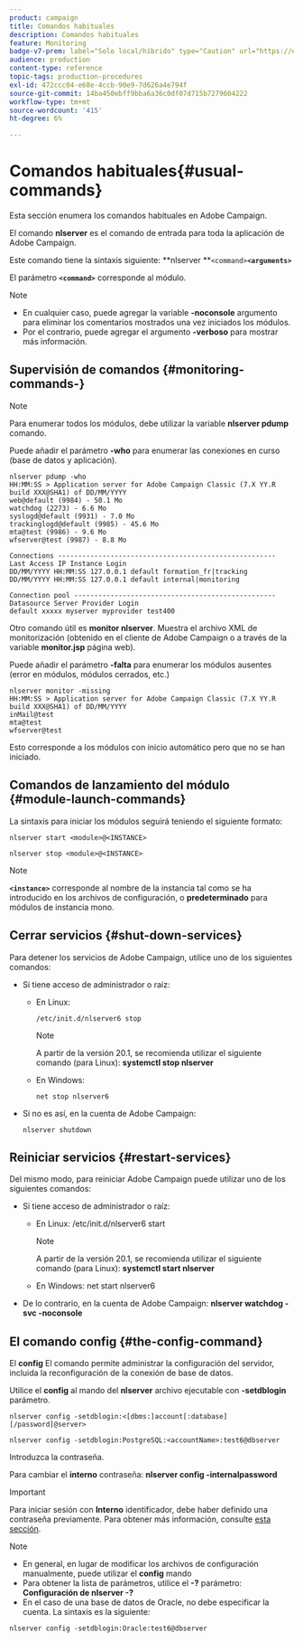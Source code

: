 ```yaml
---
product: campaign
title: Comandos habituales
description: Comandos habituales
feature: Monitoring
badge-v7-prem: label="Solo local/híbrido" type="Caution" url="https://experienceleague.adobe.com/docs/campaign-classic/using/installing-campaign-classic/architecture-and-hosting-models/hosting-models-lp/hosting-models.html?lang=es" tooltip="Se aplica solo a implementaciones On-premise e híbridas"
audience: production
content-type: reference
topic-tags: production-procedures
exl-id: 472ccc04-e68e-4ccb-90e9-7d626a4e794f
source-git-commit: 14ba450ebff9bba6a36c0df07d715b7279604222
workflow-type: tm+mt
source-wordcount: '415'
ht-degree: 6%

---
```


# Comandos habituales{#usual-commands}



Esta sección enumera los comandos habituales en Adobe Campaign.

El comando **nlserver** es el comando de entrada para toda la aplicación de Adobe Campaign.

Este comando tiene la sintaxis siguiente: **nlserver **`<command>`****`<arguments>`****

El parámetro **`<command>`** corresponde al módulo.

>[!NOTE]
>
>* En cualquier caso, puede agregar la variable **-noconsole** argumento para eliminar los comentarios mostrados una vez iniciados los módulos.
>* Por el contrario, puede agregar el argumento **-verboso** para mostrar más información.
>

## Supervisión de comandos {#monitoring-commands-}

>[!NOTE]
>
>Para enumerar todos los módulos, debe utilizar la variable **nlserver pdump** comando.

Puede añadir el parámetro **-who** para enumerar las conexiones en curso (base de datos y aplicación).

```
nlserver pdump -who
HH:MM:SS > Application server for Adobe Campaign Classic (7.X YY.R build XXX@SHA1) of DD/MM/YYYY
web@default (9984) - 50.1 Mo
watchdog (2273) - 6.6 Mo
syslogd@default (9931) - 7.0 Mo
trackinglogd@default (9985) - 45.6 Mo
mta@test (9986) - 9.6 Mo
wfserver@test (9987) - 8.8 Mo

Connections ------------------------------------------------------
Last Access IP Instance Login 
DD/MM/YYYY HH:MM:SS 127.0.0.1 default formation_fr|tracking
DD/MM/YYYY HH:MM:SS 127.0.0.1 default internal|monitoring

Connection pool --------------------------------------------------
Datasource Server Provider Login 
default xxxxx myserver myprovider test400
```

Otro comando útil es **monitor nlserver**. Muestra el archivo XML de monitorización (obtenido en el cliente de Adobe Campaign o a través de la variable **monitor.jsp** página web).

Puede añadir el parámetro **-falta** para enumerar los módulos ausentes (error en módulos, módulos cerrados, etc.)

```
nlserver monitor -missing
HH:MM:SS > Application server for Adobe Campaign Classic (7.X YY.R build XXX@SHA1) of DD/MM/YYYY
inMail@test
mta@test
wfserver@test
```

Esto corresponde a los módulos con inicio automático pero que no se han iniciado.

## Comandos de lanzamiento del módulo {#module-launch-commands}

La sintaxis para iniciar los módulos seguirá teniendo el siguiente formato:

```
nlserver start <module>@<INSTANCE>
```

```
nlserver stop <module>@<INSTANCE>
```

>[!NOTE]
>
>**`<instance>`** corresponde al nombre de la instancia tal como se ha introducido en los archivos de configuración, o **predeterminado** para módulos de instancia mono.

## Cerrar servicios {#shut-down-services}

Para detener los servicios de Adobe Campaign, utilice uno de los siguientes comandos:

* Si tiene acceso de administrador o raíz:

   * En Linux:

     ```
     /etc/init.d/nlserver6 stop
     ```

     >[!NOTE]
     >
     >A partir de la versión 20.1, se recomienda utilizar el siguiente comando (para Linux): **systemctl stop nlserver**

   * En Windows:

     ```
     net stop nlserver6
     ```

* Si no es así, en la cuenta de Adobe Campaign:

  ```
  nlserver shutdown 
  ```

## Reiniciar servicios {#restart-services}

Del mismo modo, para reiniciar Adobe Campaign puede utilizar uno de los siguientes comandos:

* Si tiene acceso de administrador o raíz:

   * En Linux: /etc/init.d/nlserver6 start

     >[!NOTE]
     >
     >A partir de la versión 20.1, se recomienda utilizar el siguiente comando (para Linux): **systemctl start nlserver**

   * En Windows: net start nlserver6

* De lo contrario, en la cuenta de Adobe Campaign: **nlserver watchdog -svc -noconsole**

## El comando config {#the-config-command}

El **config** El comando permite administrar la configuración del servidor, incluida la reconfiguración de la conexión de base de datos.

Utilice el **config** al mando del **nlserver** archivo ejecutable con **-setdblogin** parámetro.

```
nlserver config -setdblogin:<[dbms:]account[:database][/password]@server>
```

```
nlserver config -setdblogin:PostgreSQL:<accountName>:test6@dbserver
```

Introduzca la contraseña.

Para cambiar el **interno** contraseña: **nlserver config -internalpassword**

>[!IMPORTANT]
>
>Para iniciar sesión con **Interno** identificador, debe haber definido una contraseña previamente. Para obtener más información, consulte [esta sección](../../installation/using/configuring-campaign-server.md#internal-identifier).

>[!NOTE]
>
>* En general, en lugar de modificar los archivos de configuración manualmente, puede utilizar el **config** mando
>* Para obtener la lista de parámetros, utilice el **-?** parámetro: **Configuración de nlserver -?**
>* En el caso de una base de datos de Oracle, no debe especificar la cuenta. La sintaxis es la siguiente:
>
>  `nlserver config -setdblogin:Oracle:test6@dbserver`
>
